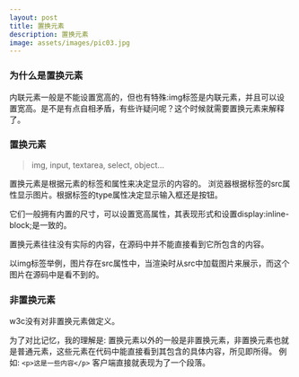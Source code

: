```yaml
---
layout: post
title: 置换元素
description: 置换元素
image: assets/images/pic03.jpg
---
```


### 为什么是置换元素

内联元素一般是不能设置宽高的，但也有特殊:img标签是内联元素，并且可以设置宽高。是不是有点自相矛盾，有些许疑问呢？这个时候就需要置换元素来解释了。

### 置换元素

> img, input, textarea, select, object...

置换元素是根据元素的标签和属性来决定显示的内容的。
浏览器根据<img>标签的src属性显示图片。根据标签的type属性决定显示输入框还是按钮。

它们一般拥有内置的尺寸，可以设置宽高属性，其表现形式和设置display:inline-block;是一致的。

置换元素往往没有实际的内容，在源码中并不能直接看到它所包含的内容。

以img标签举例，图片存在src属性中，当渲染时从src中加载图片来展示，而这个图片在源码中是看不到的。

### 非置换元素

w3c没有对非置换元素做定义。

为了对比记忆，我的理解是:
置换元素以外的一般是非置换元素，非置换元素也就是普通元素，这些元素在代码中能直接看到其包含的具体内容，所见即所得。
例如:
`<p>这是一些内容</p>`
客户端直接就表现为了一个段落。

